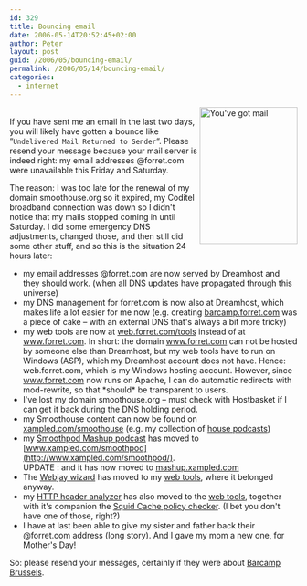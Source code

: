 ```yaml
---
id: 329
title: Bouncing email
date: 2006-05-14T20:52:45+02:00
author: Peter
layout: post
guid: /2006/05/bouncing-email/
permalink: /2006/05/14/bouncing-email/
categories:
  - internet
---
```

[<img  src="http://static.flickr.com/50/146354021_1c0f548dfe_m.jpg" style="float: right" width="171" height="240" alt="You've got mail" />](http://www.flickr.com/photos/pforret/146354021/ "Photo Sharing")  
If you have sent me an email in the last two days, you will likely have gotten a bounce like &#8220;`Undelivered Mail Returned to Sender`&#8220;. Please resend your message because your mail server is indeed right: my email addresses @forret.com were unavailable this Friday and Saturday.

The reason: I was too late for the renewal of my domain smoothouse.org so it expired, my Coditel broadband connection was down so I didn't notice that my mails stopped coming in until Saturday. I did some emergency DNS adjustments, changed those, and then still did some other stuff, and so this is the situation 24 hours later:

  * my email addresses @forret.com are now served by Dreamhost and they should work. (when all DNS updates have propagated through this universe)
  * my DNS management for forret.com is now also at Dreamhost, which makes life a lot easier for me now (e.g. creating [barcamp.forret.com](http://barcamp.forret.com) was a piece of cake &#8211; with an external DNS that's always a bit more tricky)
  * my web tools are now at [web.forret.com/tools](http://web.forret.com/tools/) instead of at www.forret.com. In short: the domain www.forret.com can not be hosted by someone else than Dreamhost, but my web tools have to run on Windows (ASP), which my Dreamhost account does not have. Hence: web.forret.com, which is my Windows hosting account. However, since www.forret.com now runs on Apache, I can do automatic redirects with mod-rewrite, so that \*should\* be transparent to users.
  * I've lost my domain smoothouse.org &#8211; must check with Hostbasket if I can get it back during the DNS holding period.
  * my Smoothouse content can now be found on [xampled.com/smoothouse](http://www.xampled.com/smoothouse/) (e.g. my collection of [house podcasts](http://www.xampled.com/smoothouse/podcasts.asp))
  * my [Smoothpod Mashup podcast](http://www.xampled.com/smoothpod/) has moved to [www.xampled.com/smoothpod](http://www.xampled.com/smoothpod/).  
    UPDATE : and it has now moved to [mashup.xampled.com](http://mashup.xampled.com)
  * The [Webjay wizard](http://web.forret.com/tools/webjay.asp) has moved to my [web tools](http://web.forret.com/tools/), where it belonged anyway.
  * my [HTTP header analyzer](http://web.forret.com/tools/analyze.aspx) has also moved to the [web tools](http://web.forret.com/tools/analyze.aspx), together with it's companion the [Squid Cache policy checker](http://web.forret.com/tools/squid.asp). (I bet you don't have one of those, right?)
  * I have at last been able to give my sister and father back their @forret.com address (long story). And I gave my mom a new one, for Mother's Day!

So: please resend your messages, certainly if they were about [Barcamp Brussels](http://barcamp.forret.com).